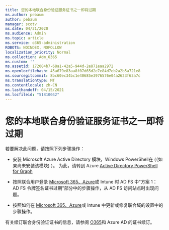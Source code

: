 ```yaml
---
title: 您的本地联合身份验证服务证书之一即将过期
ms.author: pebaum
author: pebaum
manager: scotv
ms.date: 04/21/2020
ms.audience: Admin
ms.topic: article
ms.service: o365-administration
ROBOTS: NOINDEX, NOFOLLOW
localization_priority: Normal
ms.collection: Adm_O365
ms.custom: ''
ms.assetid: 172084b7-68a1-42a5-944d-2e871eaa2972
ms.openlocfilehash: 45a679e83aa8f07d65d2e7e84d7eb2a2b5a721e8
ms.sourcegitcommit: 8bc60ec34bc1e40685e3976576e04a2623f63a7c
ms.translationtype: MT
ms.contentlocale: zh-CN
ms.lasthandoff: 04/15/2021
ms.locfileid: "51810042"
---
```

# <a name="one-of-your-on-premises-federation-service-certificates-is-expiring"></a>您的本地联合身份验证服务证书之一即将过期

若要解决此问题，请按照下列步骤操作：
  
- 安装 Microsoft Azure Active Directory 模块，Windows PowerShell在 (（如果尚未安装该模块) ）。 为此，请转到 Azure [Active Directory PowerShell for Graph ](https://docs.microsoft.com/powershell/azure/active-directory/install-adv2?view=azureadps-2.0)
    
- 按照联合用户登录 [Microsoft 365、Azure](https://support.microsoft.com/help/2713898/there-was-a-problem-accessing-the-site-error-from-ad-fs-when-a-federat)或 Intune 时 AD FS 中"方案 1： AD FS 令牌签名证书过期"部分中的步骤操作，从 AD FS 访问站点时出现问题。
    
- 按照如何在 [Microsoft 365、Azure](https://support.microsoft.com/help/2647048/how-to-update-or-repair-the-settings-of-a-federated-domain-in-office-3)或 Intune 中更新或修复联合域的设置中的步骤操作。
    
有关续订联合身份验证证书的信息，请参阅 [O365](https://docs.microsoft.com/azure/active-directory/connect/active-directory-aadconnect-o365-certs)和 Azure AD 的证书续订。
  

